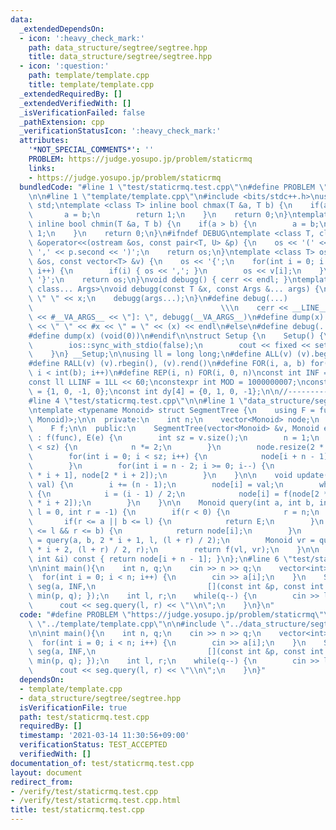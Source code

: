 ```yaml
---
data:
  _extendedDependsOn:
  - icon: ':heavy_check_mark:'
    path: data_structure/segtree/segtree.hpp
    title: data_structure/segtree/segtree.hpp
  - icon: ':question:'
    path: template/template.cpp
    title: template/template.cpp
  _extendedRequiredBy: []
  _extendedVerifiedWith: []
  _isVerificationFailed: false
  _pathExtension: cpp
  _verificationStatusIcon: ':heavy_check_mark:'
  attributes:
    '*NOT_SPECIAL_COMMENTS*': ''
    PROBLEM: https://judge.yosupo.jp/problem/staticrmq
    links:
    - https://judge.yosupo.jp/problem/staticrmq
  bundledCode: "#line 1 \"test/staticrmq.test.cpp\"\n#define PROBLEM \"https://judge.yosupo.jp/problem/staticrmq\"\
    \n\n#line 1 \"template/template.cpp\"\n#include <bits/stdc++.h>\nusing namespace\
    \ std;\ntemplate <class T> inline bool chmax(T &a, T b) {\n    if(a < b) {\n \
    \       a = b;\n        return 1;\n    }\n    return 0;\n}\ntemplate <class T>\
    \ inline bool chmin(T &a, T b) {\n    if(a > b) {\n        a = b;\n        return\
    \ 1;\n    }\n    return 0;\n}\n#ifndef DEBUG\ntemplate <class T, class U>\nostream\
    \ &operator<<(ostream &os, const pair<T, U> &p) {\n    os << '(' << p.first <<\
    \ ',' << p.second << ')';\n    return os;\n}\ntemplate <class T> ostream &operator<<(ostream\
    \ &os, const vector<T> &v) {\n    os << '{';\n    for(int i = 0; i < (int)v.size();\
    \ i++) {\n        if(i) { os << ','; }\n        os << v[i];\n    }\n    os <<\
    \ '}';\n    return os;\n}\nvoid debugg() { cerr << endl; }\ntemplate <class T,\
    \ class... Args>\nvoid debugg(const T &x, const Args &... args) {\n    cerr <<\
    \ \" \" << x;\n    debugg(args...);\n}\n#define debug(...)                   \
    \                                          \\\n    cerr << __LINE__ << \" [\"\
    \ << #__VA_ARGS__ << \"]: \", debugg(__VA_ARGS__)\n#define dump(x) cerr << __LINE__\
    \ << \" \" << #x << \" = \" << (x) << endl\n#else\n#define debug(...) (void(0))\n\
    #define dump(x) (void(0))\n#endif\n\nstruct Setup {\n    Setup() {\n        cin.tie(0);\n\
    \        ios::sync_with_stdio(false);\n        cout << fixed << setprecision(15);\n\
    \    }\n} __Setup;\n\nusing ll = long long;\n#define ALL(v) (v).begin(), (v).end()\n\
    #define RALL(v) (v).rbegin(), (v).rend()\n#define FOR(i, a, b) for(int i = (a);\
    \ i < int(b); i++)\n#define REP(i, n) FOR(i, 0, n)\nconst int INF = 1 << 30;\n\
    const ll LLINF = 1LL << 60;\nconstexpr int MOD = 1000000007;\nconst int dx[4]\
    \ = {1, 0, -1, 0};\nconst int dy[4] = {0, 1, 0, -1};\n\n//-------------------------------------\n\
    #line 4 \"test/staticrmq.test.cpp\"\n\n#line 1 \"data_structure/segtree/segtree.hpp\"\
    \ntemplate <typename Monoid> struct SegmentTree {\n    using F = function<Monoid(Monoid,\
    \ Monoid)>;\n\n  private:\n    int n;\n    vector<Monoid> node;\n    Monoid E;\n\
    \    F f;\n\n  public:\n    SegmentTree(vector<Monoid> &v, Monoid e, const F func)\
    \ : f(func), E(e) {\n        int sz = v.size();\n        n = 1;\n        while(n\
    \ < sz) {\n            n *= 2;\n        }\n        node.resize(2 * n - 1, E);\n\
    \        for(int i = 0; i < sz; i++) {\n            node[i + n - 1] = v[i];\n\
    \        }\n        for(int i = n - 2; i >= 0; i--) {\n            node[i] = f(node[2\
    \ * i + 1], node[2 * i + 2]);\n        }\n    }\n\n    void update(int i, Monoid\
    \ val) {\n        i += (n - 1);\n        node[i] = val;\n        while(i > 0)\
    \ {\n            i = (i - 1) / 2;\n            node[i] = f(node[2 * i + 1], node[2\
    \ * i + 2]);\n        }\n    }\n\n    Monoid query(int a, int b, int i = 0, int\
    \ l = 0, int r = -1) {\n        if(r < 0) {\n            r = n;\n        }\n \
    \       if(r <= a || b <= l) {\n            return E;\n        }\n        if(a\
    \ <= l && r <= b) {\n            return node[i];\n        }\n        Monoid vl\
    \ = query(a, b, 2 * i + 1, l, (l + r) / 2);\n        Monoid vr = query(a, b, 2\
    \ * i + 2, (l + r) / 2, r);\n        return f(vl, vr);\n    }\n\n    Monoid operator[](const\
    \ int &i) const { return node[i + n - 1]; }\n};\n#line 6 \"test/staticrmq.test.cpp\"\
    \n\nint main(){\n    int n, q;\n    cin >> n >> q;\n    vector<int> a(n);\n  \
    \  for(int i = 0; i < n; i++) {\n        cin >> a[i];\n    }\n    SegmentTree<int>\
    \ seg(a, INF,\n                         [](const int &p, const int &q) { return\
    \ min(p, q); });\n    int l, r;\n    while(q--) {\n        cin >> l >> r;\n  \
    \      cout << seg.query(l, r) << \"\\n\";\n    }\n}\n"
  code: "#define PROBLEM \"https://judge.yosupo.jp/problem/staticrmq\"\n\n#include\
    \ \"../template/template.cpp\"\n\n#include \"../data_structure/segtree/segtree.hpp\"\
    \n\nint main(){\n    int n, q;\n    cin >> n >> q;\n    vector<int> a(n);\n  \
    \  for(int i = 0; i < n; i++) {\n        cin >> a[i];\n    }\n    SegmentTree<int>\
    \ seg(a, INF,\n                         [](const int &p, const int &q) { return\
    \ min(p, q); });\n    int l, r;\n    while(q--) {\n        cin >> l >> r;\n  \
    \      cout << seg.query(l, r) << \"\\n\";\n    }\n}"
  dependsOn:
  - template/template.cpp
  - data_structure/segtree/segtree.hpp
  isVerificationFile: true
  path: test/staticrmq.test.cpp
  requiredBy: []
  timestamp: '2021-03-14 11:30:56+09:00'
  verificationStatus: TEST_ACCEPTED
  verifiedWith: []
documentation_of: test/staticrmq.test.cpp
layout: document
redirect_from:
- /verify/test/staticrmq.test.cpp
- /verify/test/staticrmq.test.cpp.html
title: test/staticrmq.test.cpp
---
```

